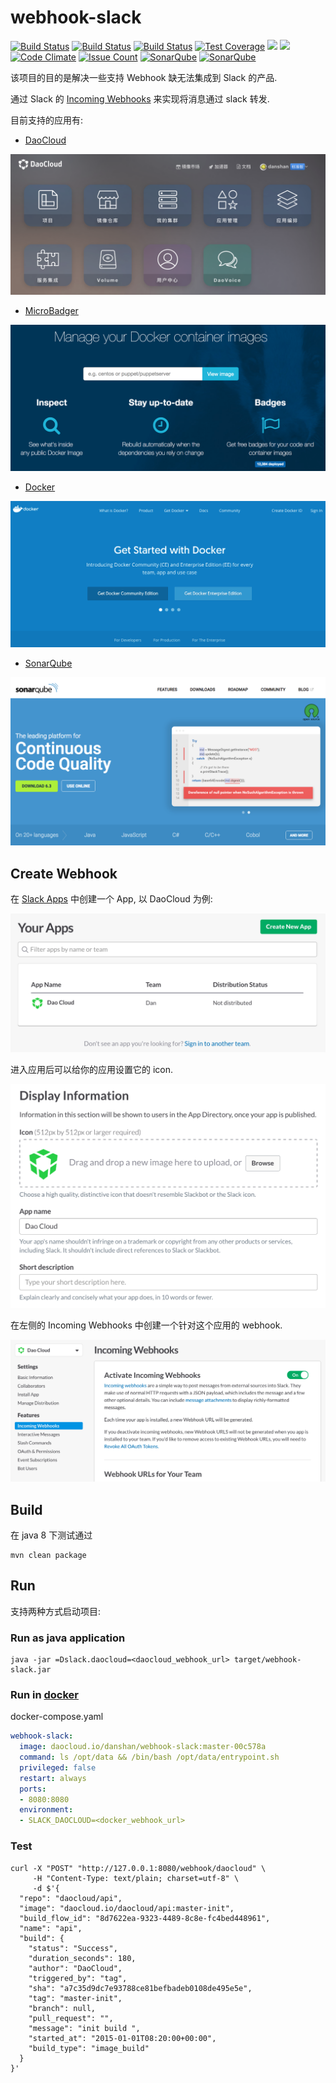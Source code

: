 # webhook-slack

[![Build Status](https://img.shields.io/github/forks/danshan/webhook-slack.svg)](https://github.com/danshan/webhook-slack)
[![Build Status](https://img.shields.io/github/stars/danshan/webhook-slack.svg)](https://github.com/danshan/webhook-slack)
[![Build Status](https://img.shields.io/travis/danshan/webhook-slack/master.svg)](https://travis-ci.org/danshan/webhook-slack)
[![Test Coverage](http://img.shields.io/coveralls/danshan/webhook-slack/master.svg)](https://coveralls.io/r/danshan/webhook-slack?branch=master)
[![](https://images.microbadger.com/badges/version/danshan/webhook-slack.svg)](https://microbadger.com/images/danshan/webhook-slack "Get your own version badge on microbadger.com")
[![](https://images.microbadger.com/badges/image/danshan/webhook-slack.svg)](https://microbadger.com/images/danshan/webhook-slack "Get your own image badge on microbadger.com")
[![Code Climate](https://codeclimate.com/github/danshan/webhook-slack/badges/gpa.svg)](https://codeclimate.com/github/danshan/webhook-slack)
[![Issue Count](https://codeclimate.com/github/danshan/webhook-slack/badges/issue_count.svg)](https://codeclimate.com/github/danshan/webhook-slack)
[![SonarQube](https://sonarqube.com/api/badges/gate?key=com.shanhh.webhook:webhook-slack)](https://sonarqube.com/dashboard?id=com.shanhh.webhook%3Awebhook-slack)
[![SonarQube](https://sonarqube.com/api/badges/measure?key=com.shanhh.webhook:webhook-slack&metric=sqale_debt_ratio)](https://sonarqube.com/dashboard?id=com.shanhh.webhook%3Awebhook-slack)

该项目的目的是解决一些支持 Webhook 缺无法集成到 Slack 的产品.

通过 Slack 的 [Incoming Webhooks](https://api.slack.com/incoming-webhooks) 来实现将消息通过 slack 转发.

目前支持的应用有:

* [DaoCloud](https://www.daocloud.io/)

![DaoCloud](docs/daocloud.png)

* [MicroBadger](https://microbadger.com)

![MicroBadger](docs/microbadger.png)

* [Docker](https://docker.io)

![Docker](docs/docker.png)

* [SonarQube](https://www.sonarqube.org/)

![SonarQube](docs/sonar.png)

## Create Webhook

在 [Slack Apps](https://api.slack.com/apps) 中创建一个 App, 以 DaoCloud 为例:

![DaoCloud](docs/daocloud_app.png)

进入应用后可以给你的应用设置它的 icon.

![DaoCloud](docs/update_icon.png)

在左侧的 Incoming Webhooks 中创建一个针对这个应用的 webhook. 

![DaoCloud](docs/create_webhook.png)

## Build

在 java 8 下测试通过

```shell
mvn clean package
```

## Run

支持两种方式启动项目:

### Run as java application

```shell
java -jar =Dslack.daocloud=<daocloud_webhook_url> target/webhook-slack.jar
```

### Run in [docker](https://www.docker.com/)

docker-compose.yaml

```yaml
webhook-slack:
  image: daocloud.io/danshan/webhook-slack:master-00c578a
  command: ls /opt/data && /bin/bash /opt/data/entrypoint.sh
  privileged: false
  restart: always
  ports:
  - 8080:8080
  environment:
  - SLACK_DAOCLOUD=<docker_webhook_url>
```

### Test

```shell
curl -X "POST" "http://127.0.0.1:8080/webhook/daocloud" \
     -H "Content-Type: text/plain; charset=utf-8" \
     -d $'{
  "repo": "daocloud/api",
  "image": "daocloud.io/daocloud/api:master-init",
  "build_flow_id": "8d7622ea-9323-4489-8c8e-fc4bed448961",
  "name": "api",
  "build": {
    "status": "Success",
    "duration_seconds": 180,
    "author": "DaoCloud",
    "triggered_by": "tag",
    "sha": "a7c35d9dc7e93788ce81befbadeb0108de495e5e",
    "tag": "master-init",
    "branch": null,
    "pull_request": "",
    "message": "init build ",
    "started_at": "2015-01-01T08:20:00+00:00",
    "build_type": "image_build"
  }
}'
```